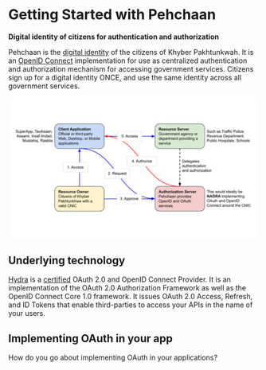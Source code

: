 # Getting Started with Pehchaan

**Digital identity of citizens for authentication and authorization** 

Pehchaan is the [digital identity](https://pehchaan.kpgov.tech) of the citizens of Khyber Pakhtunkwah. It is an [OpenID Connect](https://openid.net/connect/) implementation for use as centralized authentication and authorization mechanism for accessing government services. Citizens sign up for a digital identity ONCE, and use the same identity across all government services. 

![Pehchaan](../../technology/pehchaan.svg)

## Underlying technology

[Hydra](https://www.ory.sh/hydra/) is a [certified](https://openid.net/developers/certified/) OAuth 2.0 and OpenID Connect Provider. It is an implementation of the OAuth 2.0 Authorization Framework as well as the OpenID Connect Core 1.0 framework. It issues OAuth 2.0 Access, Refresh, and ID Tokens that enable third-parties to access your APIs in the name of your users.

## Implementing OAuth in your app

How do you go about implementing OAuth in your applications?




